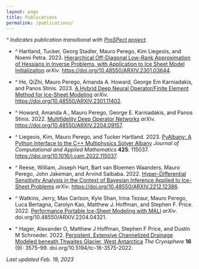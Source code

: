 ```yaml
---
layout: page
title: Publications
permalink: /publications/
---
```


*^ Indicates publication transitional with [ProSPect project](https://doe-prospect.github.io/publications/).*

* ^ Hartland, Tucker, Georg Stadler, Mauro Perego, Kim Liegeois, and Noemi Petra. 2023. [Hierarchical Off-Diagonal Low-Rank Approximation of Hessians in Inverse Problems, with Application to Ice Sheet Model Initializaiton](https://doi.org/10.48550/ARXIV.2301.03644) *arXiv*. https://doi.org/10.48550/ARXIV.2301.03644.

* ^ He, QiZhi, Mauro Perego, Amanda A. Howard, George Em Karniadakis, and Panos Stinis. 2023. [A Hybrid Deep Neural Operator/Finite Element Method for Ice-Sheet Modeling](https://doi.org/10.48550/ARXIV.2301.11402) *arXiv*. https://doi.org/10.48550/ARXIV.2301.11402.

* ^ Howard, Amanda A., Mauro Perego, George E. Karniadakis, and Panos Stinis. 2022. [Multifidelity Deep Operator Networks](https://doi.org/10.48550/ARXIV.2204.09157) *arXiv*. https://doi.org/10.48550/ARXIV.2204.09157.

* ^ Liegeois, Kim, Mauro Perego, and Tucker Hartland. 2023. [PyAlbany: A Python Interface to the C++ Multiphysics Solver Albany](https://doi.org/10.1016/j.cam.2022.115037) *Journal of Computational and Applied Mathematics* **425**: 115037. https://doi.org/10.1016/j.cam.2022.115037.

* ^ Reese, William, Joseph Hart, Bart van Bloemen Waanders, Mauro Perego, John Jakeman, and Arvind Saibaba. 2022. [Hyper-Differential Sensitivity Analysis in the Context of Bayesian Inference Applied to Ice-Sheet Problems](doi.org/10.48550/ARXIV.2212.12386) *arXiv*. https://doi.org/10.48550/ARXIV.2212.12386.

* ^ Watkins, Jerry, Max Carlson, Kyle Shan, Irina Tezaur, Mauro Perego, Luca Bertagna, Carolyn Kao, Matthew J. Hoffman, and Stephen F. Price. 2022. [Performance Portable Ice-Sheet Modeling with MALI](https://doi.org/10.48550/ARXIV.2204.04321) *arXiv*. doi.org/10.48550/ARXIV.2204.04321.

* ^ Hager, Alexander O, Matthew J Hoffman, Stephen F Price, and Dustin M Schroeder. 2022. [Persistent, Extensive Channelized Drainage Modeled beneath Thwaites Glacier, West Antarctica](https://doi.org/10.5194/tc-16-3575-2022) *The Cryosphere* **16** (9): 3575–99. doi.org/10.5194/tc-16-3575-2022.

*Last updated Feb. 19, 2023*


